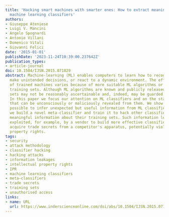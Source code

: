 ```yaml
---
title: 'Hacking smart machines with smarter ones: How to extract meaningful data from
  machine learning classifiers'
authors:
- Giuseppe Ateniese
- Luigi V. Mancini
- Angelo Spognardi
- Antonio Villani
- Domenico Vitali
- Giovanni Felici
date: '2015-01-01'
publishDate: '2023-11-24T10:39:00.237642Z'
publication_types:
- article-journal
doi: 10.1504/IJSN.2015.071829
abstract: Machine-learning (ML) enables computers to learn how to recognise patterns,
  make unintended decisions, or react to a dynamic environment. The effectiveness
  of trained machines varies because of more suitable ML algorithms or because superior
  training sets. Although ML algorithms are known and publicly released, training
  sets may not be reasonably ascertainable and, indeed, may be guarded as trade secrets.
  In this paper we focus our attention on ML classifiers and on the statistical information
  that can be unconsciously or maliciously revealed from them. We show that it is
  possible to infer unexpected but useful information from ML classifiers. In particular,
  we build a novel meta-classifier and train it to hack other classifiers, obtaining
  meaningful information about their training sets. Such information leakage can be
  exploited, for example, by a vendor to build more effective classifiers or to simply
  acquire trade secrets from a competitor's apparatus, potentially violating its intellectual
  property rights.
tags:
- security
- attack methodology
- classifier hacking
- hacking attacks
- information leakages
- intellectual property rights
- IPR
- machine learning classifiers
- meta-classifiers
- trade secrets
- training sets
- unauthorised access
links:
- name: URL
  url: https://www.inderscienceonline.com/doi/abs/10.1504/IJSN.2015.071829
---
```

